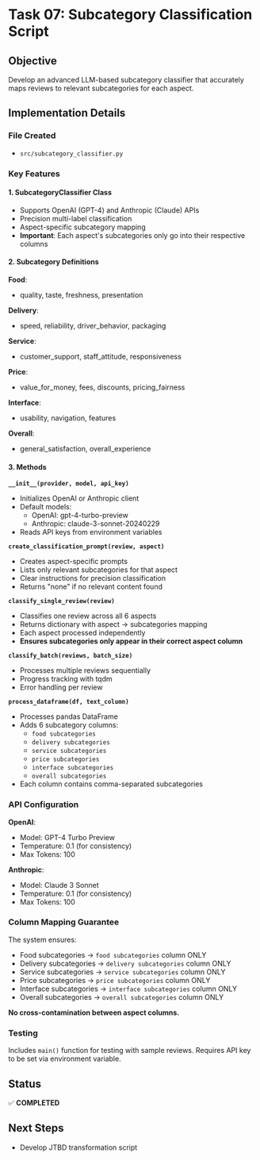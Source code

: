 # Task 07: Subcategory Classification Script

## Objective
Develop an advanced LLM-based subcategory classifier that accurately maps reviews to relevant subcategories for each aspect.

## Implementation Details

### File Created
- `src/subcategory_classifier.py`

### Key Features

#### 1. SubcategoryClassifier Class
- Supports OpenAI (GPT-4) and Anthropic (Claude) APIs
- Precision multi-label classification
- Aspect-specific subcategory mapping
- **Important**: Each aspect's subcategories only go into their respective columns

#### 2. Subcategory Definitions

**Food**:
- quality, taste, freshness, presentation

**Delivery**:
- speed, reliability, driver_behavior, packaging

**Service**:
- customer_support, staff_attitude, responsiveness

**Price**:
- value_for_money, fees, discounts, pricing_fairness

**Interface**:
- usability, navigation, features

**Overall**:
- general_satisfaction, overall_experience

#### 3. Methods

**`__init__(provider, model, api_key)`**
- Initializes OpenAI or Anthropic client
- Default models:
  - OpenAI: gpt-4-turbo-preview
  - Anthropic: claude-3-sonnet-20240229
- Reads API keys from environment variables

**`create_classification_prompt(review, aspect)`**
- Creates aspect-specific prompts
- Lists only relevant subcategories for that aspect
- Clear instructions for precision classification
- Returns "none" if no relevant content found

**`classify_single_review(review)`**
- Classifies one review across all 6 aspects
- Returns dictionary with aspect → subcategories mapping
- Each aspect processed independently
- **Ensures subcategories only appear in their correct aspect column**

**`classify_batch(reviews, batch_size)`**
- Processes multiple reviews sequentially
- Progress tracking with tqdm
- Error handling per review

**`process_dataframe(df, text_column)`**
- Processes pandas DataFrame
- Adds 6 subcategory columns:
  - `food subcategories`
  - `delivery subcategories`
  - `service subcategories`
  - `price subcategories`
  - `interface subcategories`
  - `overall subcategories`
- Each column contains comma-separated subcategories

### API Configuration

**OpenAI**:
- Model: GPT-4 Turbo Preview
- Temperature: 0.1 (for consistency)
- Max Tokens: 100

**Anthropic**:
- Model: Claude 3 Sonnet
- Temperature: 0.1 (for consistency)
- Max Tokens: 100

### Column Mapping Guarantee

The system ensures:
- Food subcategories → `food subcategories` column ONLY
- Delivery subcategories → `delivery subcategories` column ONLY
- Service subcategories → `service subcategories` column ONLY
- Price subcategories → `price subcategories` column ONLY
- Interface subcategories → `interface subcategories` column ONLY
- Overall subcategories → `overall subcategories` column ONLY

**No cross-contamination between aspect columns.**

### Testing

Includes `main()` function for testing with sample reviews.
Requires API key to be set via environment variable.

## Status
✅ **COMPLETED**

## Next Steps
- Develop JTBD transformation script
